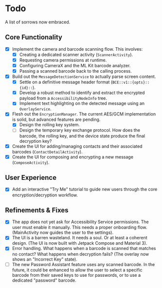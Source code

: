 # Todo

A list of sorrows now embraced.

## Core Functionality

-   [x] Implement the camera and barcode scanning flow. This involves:
    -   [x] Creating a dedicated scanner activity (`ScannerActivity`).
    -   [x] Requesting camera permissions at runtime.
    -   [x] Configuring CameraX and the ML Kit barcode analyzer.
    -   [x] Passing a scanned barcode back to the calling process.
-   [x] Build out the `MessageDetectionService` to actually parse screen content.
    -   [x] Settle on a definitive message header format (`BCE::v1::{opts}::{id}::`).
    -   [x] Develop a robust method to identify and extract the encrypted payload from a `AccessibilityNodeInfo` tree.
    -   [x] Implement text highlighting on the detected message using an `OverlayService`.
-   [x] Flesh out the `EncryptionManager`. The current AES/GCM implementation is solid, but advanced features are pending.
    -   [x] Design the rolling key system.
    -   [ ] Design the temporary key exchange protocol. How does the barcode, the rolling key, and the device state produce the final decryption key?
-   [x] Create the UI for adding/managing contacts and their associated barcodes (`ContactDetailActivity`).
-   [x] Create the UI for composing and encrypting a new message (`ComposeActivity`).

## User Experience

-   [x] Add an interactive "Try Me" tutorial to guide new users through the core encryption/decryption workflow.

## Refinements & Fixes

-   [x] The app does not yet ask for Accessibility Service permissions. The user must enable it manually. This needs a proper onboarding flow. (MainActivity now guides the user to the settings).
-   [x] The UI is a barren wasteland. It needs a soul. Or at least a coherent design. (The UI is now built with Jetpack Compose and Material 3).
-   [x] Error handling. What happens when a barcode is scanned that matches no contact? What happens when decryption fails? (The overlay now shows an "Incorrect Key" state).
-   [ ] The new Password Assistant feature uses any scanned barcode. In the future, it could be enhanced to allow the user to select a specific barcode from their saved keys to use for passwords, or to use a dedicated "password" barcode.
